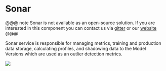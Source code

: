 # Sonar

@@@ note
Sonar is not available as an open-source solution. If you are
interested in this component you can contact us via [gitter](https://gitter.im/Hydrospheredata/hydro-serving)
or our [website](https://hydrosphere.io)
@@@

Sonar service is responsible for managing metrics, training and production data storage,
 calculating profiles, and shadowing data to the Model Versions which are used as an outlier
  detection metrics.

![](.../monitoring_screenshot.png)